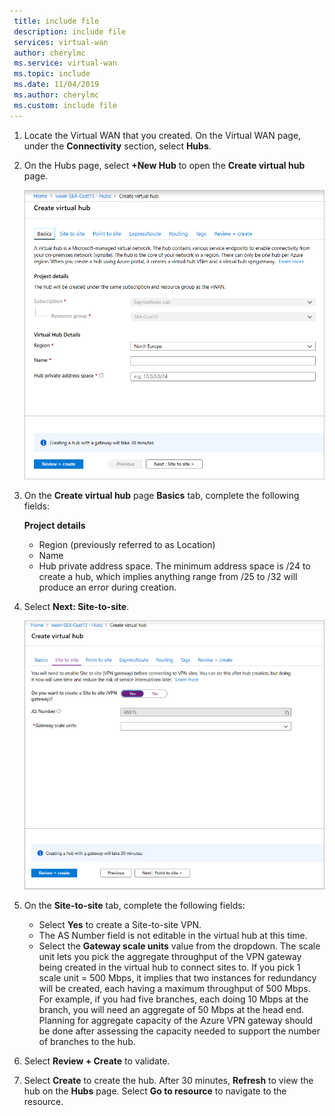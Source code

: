 ```yaml
---
 title: include file
 description: include file
 services: virtual-wan
 author: cherylmc
 ms.service: virtual-wan
 ms.topic: include
 ms.date: 11/04/2019
 ms.author: cherylmc
 ms.custom: include file
---
```

1. Locate the Virtual WAN that you created. On the Virtual WAN page, under the **Connectivity** section, select **Hubs**.
2. On the Hubs page, select **+New Hub** to open the **Create virtual hub** page.

    ![Basics](./media/virtual-wan-tutorial-hub-include/basics.png "Basics")
3. On the **Create virtual hub** page **Basics** tab, complete the following fields:

    **Project details**

   * Region (previously referred to as Location)
   * Name
   * Hub private address space. The minimum address space is /24 to create a hub, which implies anything range from /25 to /32 will produce an error during creation.
4. Select **Next: Site-to-site**.

    ![Site-to-site](./media/virtual-wan-tutorial-hub-include/site-to-site.png "Site-to-site")

5. On the **Site-to-site** tab, complete the following fields:

   * Select **Yes** to create a Site-to-site VPN.
   * The AS Number field is not editable in the virtual hub at this time.
   * Select the **Gateway scale units** value from the dropdown. The scale unit lets you pick the aggregate throughput of the VPN gateway being created in the virtual hub to connect sites to. If you pick 1 scale unit = 500 Mbps, it implies that two instances for redundancy will be created, each having a maximum throughput of 500 Mbps. For example, if you had five branches, each doing 10 Mbps at the branch, you will need an aggregate of 50 Mbps at the head end. Planning for aggregate capacity of the Azure VPN gateway should be done after assessing the capacity needed to support the number of branches to the hub.
6. Select **Review + Create** to validate.
7. Select **Create** to create the hub. After 30 minutes, **Refresh** to view the hub on the **Hubs** page. Select **Go to resource** to navigate to the resource.